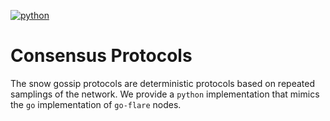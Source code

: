[![python](https://img.shields.io/badge/Python-3.11-3776AB.svg?style=flat&logo=python&logoColor=white)](https://www.python.org) 

# Consensus Protocols

The snow gossip protocols are deterministic protocols based on repeated samplings of the network.
We provide a `python` implementation that mimics the `go` implementation of `go-flare` nodes.